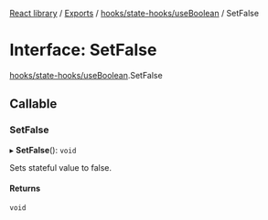 [React library](../index.md) / [Exports](../modules.md) / [hooks/state-hooks/useBoolean](../modules/hooks_state_hooks_useBoolean.md) / SetFalse

# Interface: SetFalse

[hooks/state-hooks/useBoolean](../modules/hooks_state_hooks_useBoolean.md).SetFalse

## Callable

### SetFalse

▸ **SetFalse**(): `void`

Sets stateful value to false.

#### Returns

`void`
